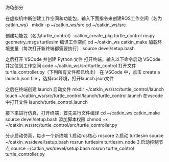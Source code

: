 海龟部分

在虚拟机中断创建工作空间和功能包，输入下面指令来创建ROS工作空间（名为catkin_ws）
mkdir -p ~/catkin_ws/src
cd ~/catkin_ws/src

创建功能包（名为turtle_control）
catkin_create_pkg turtle_control rospy geometry_msgs turtlesim
编译工作空间
cd ~/catkin_ws
catkin_make
加载环境变量（每次打开新终端都需要执行）
source devel/setup.bash

之后打开 VSCode 并创建 Python 文件
打开终端，输入以下命令启动 VSCode 并定位到工作空间
code ~/catkin_ws/src/turtle_control
打开文件 turtle_controller.py（下列所有文件都已给出）
在 VSCode 中，点击 create a launch.json file ，选择ros环境，打开launch.json文件

之后在终端创建 launch 启动文件
mkdir ~/catkin_ws/src/turtle_control/launch
touch ~/catkin_ws/src/turtle_control/launch/turtle_control.launch
在vscode中打开文件 launch/turtle_control.launch

接下来进行仿真，打开终端，首先进行文件编译
cd ~/catkin_ws
catkin_make
source devel/setup.bash
添加脚本权限
chmod +x ~/catkin_ws/src/turtle_control/src/turtle_controller.py

分步启动仿真，每步一个新终端
1.启动ros核心
roscore
2.启动 turtlesim
source ~/catkin_ws/devel/setup.bash
rosrun turtlesim turtlesim_node
3.启动控制节点
source ~/catkin_ws/devel/setup.bash
rosrun turtle_control turtle_controller.py
